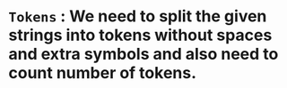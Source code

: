 # `Tokens` : We need to split the given strings into tokens without spaces and extra symbols and also need to count number of tokens.
